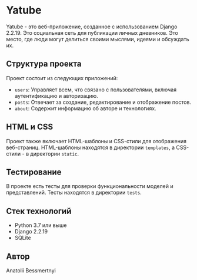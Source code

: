 # Yatube

Yatube - это веб-приложение, созданное с использованием Django 2.2.19. Это социальная сеть для публикации личных дневников. Это место, где люди могут делиться своими мыслями, идеями и обсуждать их.

## Структура проекта

Проект состоит из следующих приложений:

- `users`: Управляет всем, что связано с пользователями, включая аутентификацию и авторизацию.
- `posts`: Отвечает за создание, редактирование и отображение постов.
- `about`: Содержит информацию об авторе и технологиях.

## HTML и CSS

Проект также включает HTML-шаблоны и CSS-стили для отображения веб-страниц. HTML-шаблоны находятся в директории `templates`, а CSS-стили - в директории `static`.

## Тестирование

В проекте есть тесты для проверки функциональности моделей и представлений. Тесты находятся в директории `tests`.

## Стек технологий

- Python 3.7 или выше
- Django 2.2.19
- SQLite

## Автор

Anatolii Bessmertnyi

